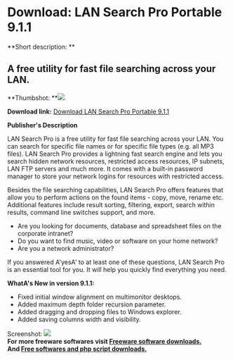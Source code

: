 # Download: LAN Search Pro Portable 9.1.1

**Short description: **

## A free utility for fast file searching across your LAN.

  
**Thumbshot: **![](http://www.freewarefiles.com/screenshot/lansearchpro_md.jpg)   
  
**Download link:** [Download LAN Search Pro Portable 9.1.1](http://freesoftwares.boysofts.com/LAN-Search-Pro-Portable_program_65113.html)  
  

**Publisher's Description**  
  

LAN Search Pro is a free utility for fast file searching across your LAN. You
can search for specific file names or for specific file types (e.g. all MP3
files). LAN Search Pro provides a lightning fast search engine and lets you
search hidden network resources, restricted access resources, IP subnets, LAN
FTP servers and much more. It comes with a built-in password manager to store
your network logins for resources with restricted access.

Besides the file searching capabilities, LAN Search Pro offers features that
allow you to perform actions on the found items - copy, move, rename etc.
Additional features include result sorting, filtering, export, search within
results, command line switches support, and more.

  * Are you looking for documents, database and spreadsheet files on the corporate intranet? 
  * Do you want to find music, video or software on your home network? 
  * Are you a network administrator? 

If you answered A'yesA' to at least one of these questions, LAN Search Pro is
an essential tool for you. It will help you quickly find everything you need.

**WhatA's New in version 9.1.1:**

  * Fixed initial window alignment on multimonitor desktops. 
  * Added maximum depth folder recursion parameter. 
  * Added dragging and dropping files to Windows explorer. 
  * Added saving columns width and visibility. 

  
  
Screenshot: ![](http://www.freewarefiles.com/screenshot/lansearchpro.jpg)  
**For more freeware softwares visit [Freeware software downloads.](http://freesoftwares.boysofts.com/)**   
**And [Free softwares and php script downloads.](http://www.boysofts.com/)**

